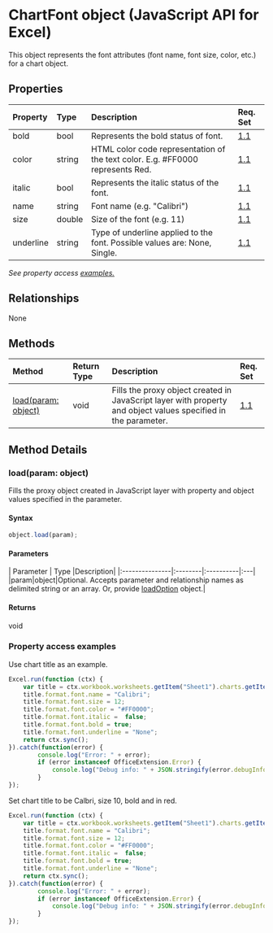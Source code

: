 # ChartFont object (JavaScript API for Excel)

This object represents the font attributes (font name, font size, color, etc.) for a chart object.

## Properties

| Property	   | Type	|Description| Req. Set|
|:---------------|:--------|:----------|:----|
|bold|bool|Represents the bold status of font.|[1.1](../requirement-sets/excel-api-requirement-sets.md)|
|color|string|HTML color code representation of the text color. E.g. #FF0000 represents Red.|[1.1](../requirement-sets/excel-api-requirement-sets.md)|
|italic|bool|Represents the italic status of the font.|[1.1](../requirement-sets/excel-api-requirement-sets.md)|
|name|string|Font name (e.g. "Calibri")|[1.1](../requirement-sets/excel-api-requirement-sets.md)|
|size|double|Size of the font (e.g. 11)|[1.1](../requirement-sets/excel-api-requirement-sets.md)|
|underline|string|Type of underline applied to the font. Possible values are: None, Single.|[1.1](../requirement-sets/excel-api-requirement-sets.md)|

_See property access [examples.](#property-access-examples)_

## Relationships
None


## Methods

| Method		   | Return Type	|Description| Req. Set|
|:---------------|:--------|:----------|:----|
|[load(param: object)](#loadparam-object)|void|Fills the proxy object created in JavaScript layer with property and object values specified in the parameter.|[1.1](../requirement-sets/excel-api-requirement-sets.md)|

## Method Details


### load(param: object)
Fills the proxy object created in JavaScript layer with property and object values specified in the parameter.

#### Syntax
```js
object.load(param);
```

#### Parameters
| Parameter	   | Type	|Description|
|:---------------|:--------|:----------|:---|
|param|object|Optional. Accepts parameter and relationship names as delimited string or an array. Or, provide [loadOption](loadoption.md) object.|

#### Returns
void
### Property access examples

Use chart title as an example.

```js
Excel.run(function (ctx) { 
	var title = ctx.workbook.worksheets.getItem("Sheet1").charts.getItem("Chart1").title;
	title.format.font.name = "Calibri";
	title.format.font.size = 12;
	title.format.font.color = "#FF0000";
	title.format.font.italic =  false;
	title.format.font.bold = true;
	title.format.font.underline = "None";
	return ctx.sync();
}).catch(function(error) {
		console.log("Error: " + error);
		if (error instanceof OfficeExtension.Error) {
			console.log("Debug info: " + JSON.stringify(error.debugInfo));
		}
});
```

Set chart title to be Calbri, size 10, bold and in red. 

```js
Excel.run(function (ctx) { 
	var title = ctx.workbook.worksheets.getItem("Sheet1").charts.getItem("Chart1").title;
	title.format.font.name = "Calibri";
	title.format.font.size = 12;
	title.format.font.color = "#FF0000";
	title.format.font.italic =  false;
	title.format.font.bold = true;
	title.format.font.underline = "None";
	return ctx.sync();
}).catch(function(error) {
		console.log("Error: " + error);
		if (error instanceof OfficeExtension.Error) {
			console.log("Debug info: " + JSON.stringify(error.debugInfo));
		}
});
```
